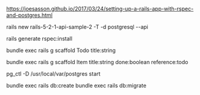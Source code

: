 https://joesasson.github.io/2017/03/24/setting-up-a-rails-app-with-rspec-and-postgres.html

rails new rails-5-2-1-api-sample-2 -T -d postgresql --api

rails generate rspec:install

bundle exec rails g scaffold Todo title:string

bundle exec rails g scaffold Item title:string done:boolean reference:todo

pg_ctl -D /usr/local/var/postgres start

bundle exec rails db:create
bundle exec rails db:migrate